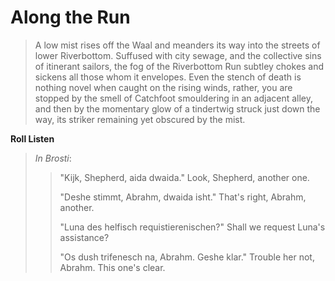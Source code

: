 # Along the Run

> A low mist rises off the Waal and meanders its way into the streets of lower Riverbottom. Suffused with city sewage, and the collective sins of itinerant sailors, the fog of the Riverbottom Run subtley chokes and sickens all those whom it envelopes. Even the stench of death is nothing novel when caught on the rising winds, rather, you are stopped by the smell of Catchfoot smouldering in an adjacent alley, and then by the momentary glow of a tindertwig struck just down the way, its striker remaining yet obscured by the mist.

**Roll Listen**

> _In Brosti_:
> > "Kijk, Shepherd, aida dwaida."
> >   Look, Shepherd, another one.
> >
> > "Deshe stimmt, Abrahm, dwaida isht." 
> >   That's right, Abrahm, another.
> >
> > "Luna des helfisch requistierenischen?" 
> >   Shall we request Luna's assistance?
> >
> > "Os dush trifenesch na, Abrahm. Geshe klar." 
> >   Trouble her not, Abrahm. This one's clear.


